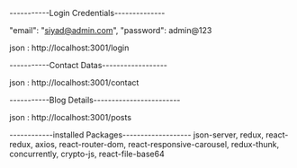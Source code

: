 -----------Login Credentials--------------

"email": "siyad@admin.com",
"password": admin@123

json : http://localhost:3001/login

-----------Contact Datas------------------

json : http://localhost:3001/contact

-----------Blog Details------------------------

json : http://localhost:3001/posts

------------installed Packages-------------------
json-server,
redux,
react-redux,
axios,
react-router-dom,
react-responsive-carousel,
redux-thunk,
concurrently,
crypto-js,
react-file-base64
